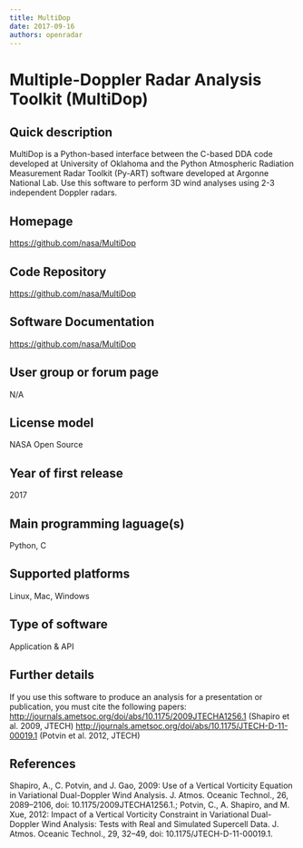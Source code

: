 ```yaml
---
title: MultiDop
date: 2017-09-16
authors: openradar
---
```


# Multiple-Doppler Radar Analysis Toolkit (MultiDop)

## Quick description
MultiDop is a Python-based interface between the C-based DDA code developed at University of Oklahoma and the Python Atmospheric Radiation Measurement Radar Toolkit (Py-ART) software developed at Argonne National Lab. Use this software to perform 3D wind analyses using 2-3 independent Doppler radars.

## Homepage
<https://github.com/nasa/MultiDop>

## Code Repository
<https://github.com/nasa/MultiDop>

## Software Documentation
https://github.com/nasa/MultiDop

## User group or forum page
N/A

## License model
NASA Open Source

## Year of first release
2017

## Main programming laguage(s)
Python, C

## Supported platforms
Linux, Mac, Windows

## Type of software
Application & API

## Further details
If you use this software to produce an analysis for a presentation or publication, you must cite the following papers: <http://journals.ametsoc.org/doi/abs/10.1175/2009JTECHA1256.1> (Shapiro et al. 2009, JTECH) <http://journals.ametsoc.org/doi/abs/10.1175/JTECH-D-11-00019.1> (Potvin et al. 2012, JTECH)

## References
Shapiro, A., C. Potvin, and J. Gao, 2009: Use of a Vertical Vorticity Equation in Variational Dual-Doppler Wind Analysis. J. Atmos. Oceanic Technol., 26, 2089–2106, doi: 10.1175/2009JTECHA1256.1.; Potvin, C., A. Shapiro, and M. Xue, 2012: Impact of a Vertical Vorticity Constraint in Variational Dual-Doppler Wind Analysis: Tests with Real and Simulated Supercell Data. J. Atmos. Oceanic Technol., 29, 32–49, doi: 10.1175/JTECH-D-11-00019.1.



